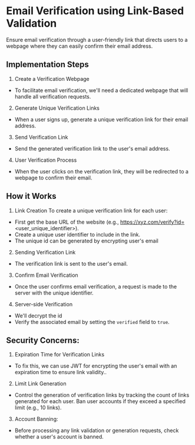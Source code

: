 # Email Verification using Link-Based Validation

Ensure email verification through a user-friendly link that directs users to a webpage where they can easily confirm their email address.

## Implementation Steps

1. Create a Verification Webpage

- To facilitate email verification, we'll need a dedicated webpage that will handle all verification requests.

2. Generate Unique Verification Links

- When a user signs up, generate a unique verification link for their email address.

3. Send Verification Link

- Send the generated verification link to the user's email address.

4. User Verification Process

- When the user clicks on the verification link, they will be redirected to a webpage to confirm their email.

## How it Works

1. Link Creation
   To create a unique verification link for each user:

- First get the base URL of the website (e.g., https://xyz.com/verify?id=<user_unique_identifier>).
- Create a unique user identifier to include in the link.
- The unique id can be generated by encrypting user's email

2. Sending Verification Link

- The verification link is sent to the user's email.

3.  Confirm Email Verification

- Once the user confirms email verification, a request is made to the server with the unique identifier.

4. Server-side Verification

- We'll decrypt the id
- Verify the associated email by setting the `verified` field to `true`.

## Security Concerns:

1. Expiration Time for Verification Links

- To fix this, we can use JWT for encrypting the user's email with an expiration time to ensure link validity..

2. Limit Link Generation

- Control the generation of verification links by tracking the count of links generated for each user. Ban user accounts if they exceed a specified limit (e.g., 10 links).

3. Account Banning:

- Before processing any link validation or generation requests, check whether a user's account is banned.
